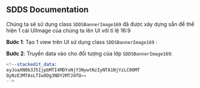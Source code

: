## SDDS Documentation 

Chúng ta sẽ sử dụng class `SDDSBannerImage169` đã được xây dựng sẵn để thể hiện 1 cái UIImage của chúng ta lên UI với tỉ lệ 16:9

**Bước 1**:
Tạo 1 view trên UI sử dụng class `SDDSBannerImage169` : 

**Bước 2**:
Truyền data vào cho đối tượng của lớp `SDDSBannerImage169`:
```s
<!--stackedit_data:
eyJoaXN0b3J5IjpbMTI4MDYxNjY3NywtNzIyNTA1NjYzLC00MT
QyNzE3MTAsLTIwODg3NDY2MTJdfQ==
-->